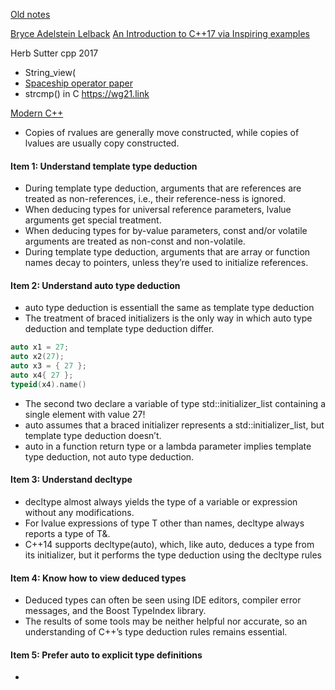 [Old notes](https://docs.google.com/document/d/1ZkNYxt-suCA4CFmzgXMdQojluI8TNiaJNhgTQcdqcOc/edit#)


[Bryce Adelstein Lelback](bryce@cppcon.org)
[An Introduction to C++17 via Inspiring examples](https://youtu.be/fI2xiUqqH3Q)
 

Herb Sutter cpp 2017
- String_view(
- [Spaceship operator paper](http://open-std.org/JTC1/SC22/WG21/docs/papers/2017/p0515r0.pdf)
- strcmp() in C
https://wg21.link

[Modern C++](http://techbus.safaribooksonline.com/book/programming/cplusplus/9781491908419/firstchapter#X2ludGVybmFsX0h0bWxWaWV3P3htbGlkPTk3ODE0OTE5MDg0MTklMkZ0ZXJtaW5vbG9neV9hbmRfY29udmVudGlvbnNfaHRtbCZxdWVyeT0=)

- Copies of rvalues are generally move constructed, while copies of lvalues are usually copy constructed.

#### Item 1: Understand template type deduction

- During template type deduction, arguments that are references are treated as non-references, i.e., their reference-ness is ignored.
- When deducing types for universal reference parameters, lvalue arguments get special treatment.
- When deducing types for by-value parameters, const and/or volatile arguments are treated as non-const and non-volatile.
- During template type deduction, arguments that are array or function names decay to pointers, unless they’re used to initialize references.

#### Item 2: Understand auto type deduction

- auto type deduction is essentiall the same as template type deduction
- The treatment of braced initializers is the only way in which auto type deduction and template type deduction differ.
```cpp 
auto x1 = 27;
auto x2(27);
auto x3 = { 27 };
auto x4{ 27 };
typeid(x4).name()
```
- The second two declare a variable of type std::initializer_list<int> containing a single element with value 27! 
- auto assumes that a braced initializer represents a std::initializer_list, but template type deduction doesn’t.
- auto in a function return type or a lambda parameter implies template type deduction, not auto type deduction.

#### Item 3: Understand decltype

- decltype almost always yields the type of a variable or expression without any modifications.
- For lvalue expressions of type T other than names, decltype always reports a type of T&.
- C++14 supports decltype(auto), which, like auto, deduces a type from its initializer, but it performs the type deduction using the decltype rules

#### Item 4: Know how to view deduced types
- Deduced types can often be seen using IDE editors, compiler error messages, and the Boost TypeIndex library.
- The results of some tools may be neither helpful nor accurate, so an understanding of C++’s type deduction rules remains essential.

#### Item 5: Prefer auto to explicit type definitions
-

